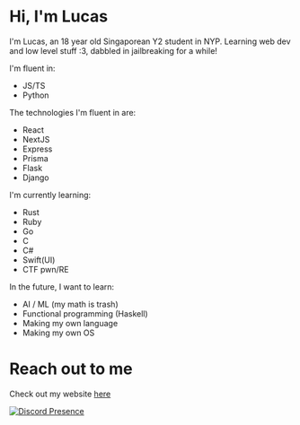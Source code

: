 # Hi, I'm Lucas
I'm Lucas, an 18 year old Singaporean Y2 student in NYP. 
Learning web dev and low level stuff :3, dabbled in jailbreaking for a while!

I'm fluent in:
* JS/TS
* Python

The technologies I'm fluent in are:
* React
* NextJS
* Express
* Prisma
* Flask
* Django

I'm currently learning:
* Rust
* Ruby
* Go
* C
* C#
* Swift(UI)
* CTF pwn/RE

In the future, I want to learn:
* AI / ML (my math is trash)
* Functional programming (Haskell)
* Making my own language
* Making my own OS

# Reach out to me
Check out my website [here](https://hrtowii.dev)

[![Discord Presence](https://lanyard.cnrad.dev/api/413331641109446656)](https://discord.com/users/413331641109446656)



